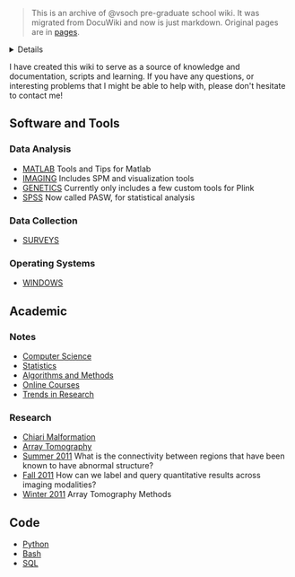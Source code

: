> This is an archive of @vsoch pre-graduate school wiki. It was migrated from DocuWiki and now is just markdown. Original pages are in [pages](pages).

<details>

<img src="img/legacy.png">

</details>

I have created this wiki to serve as a source of knowledge and documentation, scripts and learning.  If you have any questions, or interesting problems that I might be able to help with, please don't hesitate to contact me!

## Software and Tools

### Data Analysis

 - [MATLAB](matlab.md) Tools and Tips for Matlab
 - [IMAGING](imaging.md) Includes SPM and visualization tools
 - [GENETICS](genetics.md) Currently only includes a few custom tools for Plink
 - [SPSS](spss.md) Now called PASW, for statistical analysis

### Data Collection

 - [SURVEYS](surveys.md)

### Operating Systems

 - [WINDOWS](windows.md)


## Academic

### Notes

 - [Computer Science](computer-science.md)
 - [Statistics](statistics.md)
 - [Algorithms and Methods](algorithms-and-methods.md)
 - [Online Courses](online-courses.md)
 - [Trends in Research](http://www.journalogy.net)

### Research

 - [Chiari Malformation](chiari-malformation.md)
 - [Array Tomography](array-tomography.md)
 - [Summer 2011](summer-2011.md) What is the connectivity between regions that have been known to have abnormal structure? 
 - [Fall 2011](fall-2011.md) How can we label and query quantitative results across imaging modalities? 
 - [Winter 2011](winter-2011.md) Array Tomography Methods

## Code

 - [Python](python.md)
 - [Bash](bash.md)
 - [SQL](sql.md)
